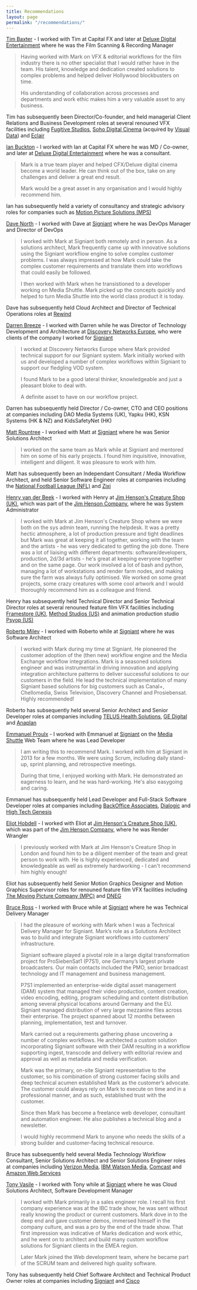 ```yaml
---
title: Recommendations
layout: page
permalink: "/recommendations/"
---
```

[Tim Baxter](https://www.linkedin.com/mwlite/in/tim-baxter-film-tv-vfx) - I worked with Tim at Capital FX and later at [Deluxe Digital Entertainment](https://en.m.wikipedia.org/wiki/Deluxe_Entertainment_Services_Group) where he was the Film Scanning & Recording Manager

> Having worked with Mark on VFX & editorial workflows for the film industry there is no other specialist that I would rather have in the team. His talent, knowledge and dedication created solutions to complex problems and helped deliver Hollywood blockbusters on time.
>
> His understanding of collaboration across processes and departments and work ethic makes him a very valuable asset to any business.

Tim has subsequently been Director/Co-founder, and held managerial Client Relations and Business Development roles at several renouned VFX facilities including [Fugitive Studios](http://www.wearefugitives.com), [Soho Digital Cinema](https://www.broadcastnow.co.uk/tech/visual-data-media-services-acquires-soho-digital-cinema/5138899.article) (acquired by [Visual Data](https://www.visualdatamedia.com/distribution/dcinema-mastering-and-distribution/ )) and [Eclair](https://eclair.digital/en?action)

[Ian Buckton](https://www.linkedin.com/mwlite/in/ian-buckton-9b550150) - I worked with Ian at Capital FX where he was MD / Co-owner, and later at [Deluxe Digital Entertainment](https://en.m.wikipedia.org/wiki/Deluxe_Entertainment_Services_Group) where he was a consultant.

> Mark is a true team player and helped CFX/Deluxe digital cinema become a world leader. He can think out of the box, take on any challenges and deliver a great end result. 
>
> Mark would be a great asset in any organisation and I would highly recommend him.

Ian has subsequently held a variety of consultancy and strategic advisory roles for companies such as [Motion Picture Solutions (MPS)](https://www.motionpicturesolutions.com)

[Dave North](https://www.linkedin.com/mwlite/in/dnorth98) - I worked with Dave at [Signiant](https://www.signiant.com) where he was DevOps Manager and Director of DevOps

> I worked with Mark at Signiant both remotely and in person. As a solutions architect, Mark frequently came up with innovative solutions using the Signiant workfliow engine to solve complex customer problems. I was always impressed at how Mark could take the complex customer requirements and translate them into workflows that could easily be followed.
>
> I then worked with Mark when he transistioned to a developer working on Media Shuttle. Mark picked up the concepts quickly and helped to turn Media Shuttle into the world class product it is today.

Dave has subsequently held Cloud Architect and Director of Technical Operations roles at [Rewind](https://rewind.io)

[Darren Breeze](https://www.linkedin.com/mwlite/in/darrenbreeze) - I worked with Darren while he was Director of Technology Development and Architecture at [Discovery Networks Europe](https://corporate.discovery.com), who were clients of the company I worked for [Signiant](https://www.signiant.com)

> I worked at Discovery Networks Europe where Mark provided technical support for our Signiant system. Mark initially worked with us and developed a number of complex workflows within Signiant to support our fledgling VOD system.
>
> I found Mark to be a good lateral thinker, knowledgeable and just a pleasant bloke to deal with.
>
> A definite asset to have on our workflow project.

Darren has subsequently held Director / Co-owner, CTO and CEO positions at companies including DAO Media Systems (UK), Yapku (HK), KSN Systems (HK & NZ) and KidsSafetyNet (HK)

[Matt Rountree](https://www.linkedin.com/mwlite/in/matt-rowntree-0110412) - I worked with Matt at [Signiant](https://www.signiant.com) where he was Senior Solutions Architect

> I worked on the same team as Mark while at Signiant and mentored him on some of his early projects. I found him inquisitive, innovative, intelligent and diligent. It was pleasure to work with him.

Matt has subsequently been an Independant Consultant / Media Workflow Architect, and held Senior Software Engineer roles at companies including the [National Football League (NFL)](https://en.m.wikipedia.org/wiki/National_Football_League) and [Zixi](https://zixi.com)

[Henry van der Beek](https://www.linkedin.com/mwlite/in/ninhenzo64) - I worked with Henry at [Jim Henson's Creature Shop (UK)](https://en.m.wikipedia.org/wiki/Jim_Henson%27s_Creature_Shop), which was part of the [Jim Henson Company](https://en.m.wikipedia.org/wiki/The_Jim_Henson_Company), where he was System Administrator

> I worked with Mark at Jim Henson's Creature Shop where we were both on the sys admin team, running the helpdesk. It was a pretty hectic atmosphere, a lot of production pressure and tight deadlines but Mark was great at keeping it all together, working with the team and the artists - he was very dedicated to getting the job done. There was a lot of liaising with different departments: software/developers, production, 2d/3d artists - he's great at keeping everyone together and on the same page. Our work involved a lot of bash and python, managing a lot of workstations and render farm nodes, and making sure the farm was always fully optimised. We worked on some great projects, some crazy creatures with some cool artwork and I would thoroughly recommend him as a colleague and friend.

Henry has subsequently held Technical Director and Senior Technical Director roles at several renouned feature film VFX facilities including [Framestore (UK)](https://en.m.wikipedia.org/wiki/Framestore), [Method Studios (US)](https://en.m.wikipedia.org/wiki/Method_Studios) and animation production studio [Psyop (US)](https://en.m.wikipedia.org/wiki/Psyop_(company))

[Roberto Milev](https://www.linkedin.com/mwlite/in/robertomilev) - I worked with Roberto while at [Signiant](https://www.signiant.com) where he was Software Architect

> I worked with Mark during my time at Signiant. He pioneered the customer adoption of the (then new) workflow engine and the Media Exchange workflow integrations. Mark is a seasoned solutions engineer and was instrumental in driving innovation and applying integration architecture patterns to deliver successful solutions to our customers in the field. He lead the technical implementation of many Signiant based solutions for big customers such as Canal+, Chellomedia, Swiss Television, Discovery Channel and Prosiebensat. Highly recommended!

Roberto has subsequently held several Senior Architect and Senior Developer roles at companies including [TELUS Health Solutions](https://www.telus.com), [GE Digital](https://www.ge.com/digital) and [Anaplan](https://www.anaplan.com)

[Emmanuel Proulx](https://www.linkedin.com/mwlite/in/eproulx) - I worked with Emmanuel at [Signiant](https://www.signiant.com) on the [Media Shuttle](https://www.signiant.com/products/media-shuttle/?cc=homepage) Web Team where he was Lead Developer

> I am writing this to recommend Mark. I worked with him at Signiant in 2013 for a few months. We were using Scrum, including daily stand-up, sprint planning, and retrospective meetings.
>
> During that time, I enjoyed working with Mark. He demonstrated an eagerness to learn, and he was hard-working. He's also easygoing and caring.

Emmanuel has subsequently held Lead Developer and Full-Stack Software Developer roles at companies including [BackOffice Associates](https://www.syniti.com), [Dialogic](http://www.dialogic.com) and [High Tech Genesis](http://www.hightechgenesis.com)

[Eliot Hobdell](https://www.linkedin.com/mwlite/in/eliot-hobdell-50b33710) - I worked with Eliot at [Jim Henson's Creature Shop (UK)](https://en.m.wikipedia.org/wiki/Jim_Henson%27s_Creature_Shop), which was part of the [Jim Henson Company](https://en.m.wikipedia.org/wiki/The_Jim_Henson_Company), where he was Render Wrangler

> I previously worked with Mark at Jim Henson's Creature Shop in London and found him to be a diligent member of the team and great person to work with. He is highly experienced, dedicated and knowledgeable as well as extremely hardworking - I can't recommend him highly enough!

Eliot has subsequently held Senior Motion Graphics Designer and Motion Graphics Supervisor roles for renouned feature film VFX facilities including [The Moving Picture Company (MPC)](https://en.m.wikipedia.org/wiki/Moving_Picture_Company) and [DNEG](https://en.m.wikipedia.org/wiki/DNEG)

[Bruce Ross](https://www.linkedin.com/mwlite/in/bruce-ross-83043) - I worked with Bruce while at [Signiant](https://www.signiant.com) where he was Technical Delivery Manager

>I had the pleasure of working with Mark when I was a Technical Delivery Manager for Signiant. Mark’s role as a Solutions Architect was to build and integrate Signiant workflows into customers’ infrastructure.
 >
>Signiant software played a pivotal role in a large digital transformation project for ProSiebenSat1 (P7S1), one Germany’s largest private broadcasters. Our main contacts included the PMO, senior broadcast technology and IT management and business management.
>
>P7S1 implemented an enterprise-wide digital asset management (DAM) system that managed their video production, content creation, video encoding, editing, program scheduling and content distribution among several physical locations around Germany and the EU. Signiant managed distribution of very large mezzanine files across their enterprise. The project spanned about 12 months between planning, implementation, test and turnover.
>
>Mark carried out a requirements gathering phase uncovering a number of complex workflows. He architected a custom solution incorporating Signiant software with their DAM resulting in a workflow supporting ingest, transcode and delivery with editorial review and approval as well as metadata and media verification.
>
>Mark was the primary, on-site Signiant representative to the customer, so his combination of strong customer facing skills and deep technical acumen established Mark as the customer’s advocate. The customer could always rely on Mark to execute on time and in a professional manner, and as such, established trust with the customer.
>
>Since then Mark has become a freelance web developer, consultant and automation engineer. He also publishes a technical blog and a newsletter. 
>
>I would highly recommend Mark to anyone who needs the skills of a strong builder and customer-facing technical resource.

Bruce has subsequently held several Media Technology Workflow Consultant, Senior Solutions Architect and Senior Solutions Engineer roles at companies including [Verizon Media](https://en.m.wikipedia.org/wiki/Verizon_Media), [IBM Watson Media](https://www.ibm.com/watson/media), [Comcast](http://www.comcasttechnologysolutions.com) and [Amazon Web Services](http://aws.amazon.com)

[Tony Vasile](https://www.linkedin.com/mwlite/in/tony-vasile-21250a) - I worked with Tony while at [Signiant](https://www.signiant.com) where he was Cloud Solutions Architect, Software Development Manager

> I worked with Mark primarily in a sales engineer role. I recall his first company experience was at the IBC trade show, he was sent without really knowing the product or current customers. Mark dove in to the deep end and gave customer demos, immersed himself in the company culture, and was a pro by the end of the trade show. That first impression was indicative of Marks dedication and work ethic, and he went on to architect and build many custom workflow solutions for Signiant clients in the EMEA region.
>
> Later Mark joined the Web development team, where he became part of the SCRUM team and delivered high quality software.

Tony has subsequently held Chief Software Architect and Technical Product Owner roles at companies including [Signiant](https://www.signiant.com) and [Cisco](https://en.m.wikipedia.org/wiki/Cisco_Systems)
